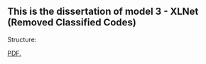  ## This is the dissertation of model 3 - XLNet (Removed Classified Codes)  



Structure:


<a href="github.com/ccalvin97/calvin-s-project/blob/master/NLP%20Personality%20System-Oleeo%20UK/17032683_HE_KUAN-YING_NLP_HR_analytics%20-1-5.pdf" target="_blank">PDF.</a>
